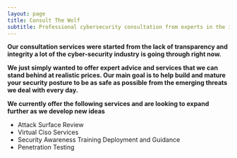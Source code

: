 ```yaml
---
layout: page
title: Consult The Wolf
subtitle: Professional cybersecurity consultation from experts in the industry.
---
```



**Our consultation services were started from the lack of transparency and integrity a lot of the cyber-security industry is going through right now.**

**We just simply wanted to offer expert advice and services that we can stand behind at realistic prices. Our main goal is to help build and mature your security posture to be as safe as possible from the emerging threats we deal with every day.**


**We currently offer the following services and are looking to expand further as we develop new ideas**
* Attack Surface Review
* Virtual Ciso Services
* Security Awareness Training Deployment and Guidance
* Penetration Testing